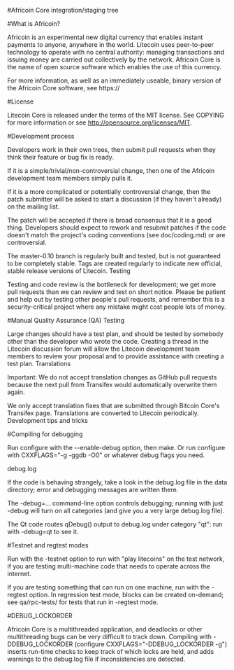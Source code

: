 #Africoin Core integration/staging tree

#What is Africoin?

Africoin is an experimental new digital currency that enables instant payments to anyone, anywhere in the world. Litecoin uses peer-to-peer technology to operate with no central authority: managing transactions and issuing money are carried out collectively by the network. Africoin Core is the name of open source software which enables the use of this currency.

For more information, as well as an immediately useable, binary version of the Africoin Core software, see https://

#License

Litecoin Core is released under the terms of the MIT license. See COPYING for more information or see http://opensource.org/licenses/MIT.

#Development process

Developers work in their own trees, then submit pull requests when they think their feature or bug fix is ready.

If it is a simple/trivial/non-controversial change, then one of the Africoin development team members simply pulls it.

If it is a more complicated or potentially controversial change, then the patch submitter will be asked to start a discussion (if they haven't already) on the mailing list.

The patch will be accepted if there is broad consensus that it is a good thing. Developers should expect to rework and resubmit patches if the code doesn't match the project's coding conventions (see doc/coding.md) or are controversial.

The master-0.10 branch is regularly built and tested, but is not guaranteed to be completely stable. Tags are created regularly to indicate new official, stable release versions of Litecoin.
Testing

Testing and code review is the bottleneck for development; we get more pull requests than we can review and test on short notice. Please be patient and help out by testing other people's pull requests, and remember this is a security-critical project where any mistake might cost people lots of money.

#Manual Quality Assurance (QA) Testing

Large changes should have a test plan, and should be tested by somebody other than the developer who wrote the code. Creating a thread in the Litecoin discussion forum will allow the Litecoin development team members to review your proposal and to provide assistance with creating a test plan.
Translations

Important: We do not accept translation changes as GitHub pull requests because the next pull from Transifex would automatically overwrite them again.

We only accept translation fixes that are submitted through Bitcoin Core's Transifex page. Translations are converted to Litecoin periodically.
Development tips and tricks

#Compiling for debugging

Run configure with the --enable-debug option, then make. Or run configure with CXXFLAGS="-g -ggdb -O0" or whatever debug flags you need.

debug.log

If the code is behaving strangely, take a look in the debug.log file in the data directory; error and debugging messages are written there.

The -debug=... command-line option controls debugging; running with just -debug will turn on all categories (and give you a very large debug.log file).

The Qt code routes qDebug() output to debug.log under category "qt": run with -debug=qt to see it.

#Testnet and regtest modes

Run with the -testnet option to run with "play litecoins" on the test network, if you are testing multi-machine code that needs to operate across the internet.

If you are testing something that can run on one machine, run with the -regtest option. In regression test mode, blocks can be created on-demand; see qa/rpc-tests/ for tests that run in -regtest mode.

#DEBUG_LOCKORDER

Africoin Core is a multithreaded application, and deadlocks or other multithreading bugs can be very difficult to track down. Compiling with -DDEBUG_LOCKORDER (configure CXXFLAGS="-DDEBUG_LOCKORDER -g") inserts run-time checks to keep track of which locks are held, and adds warnings to the debug.log file if inconsistencies are detected.
